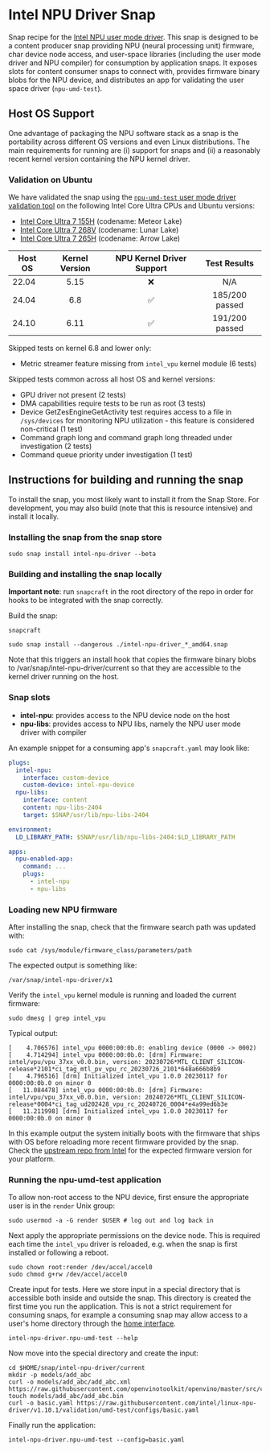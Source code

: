 # Intel NPU Driver Snap

Snap recipe for the [Intel NPU user mode driver](https://github.com/intel/linux-npu-driver/). This snap is designed to be a content producer snap providing NPU (neural processing unit) firmware, char device node access, and user-space libraries (including the user mode driver and NPU compiler) for consumption by application snaps. It exposes slots for content consumer snaps to connect with, provides firmware binary blobs for the NPU device, and distributes an app for validating the user space driver (`npu-umd-test`).

## Host OS Support

One advantage of packaging the NPU software stack as a snap is the portability across different OS versions and even Linux distributions. The main requirements for running are (i) support for snaps and (ii) a reasonably recent kernel version containing the NPU kernel driver.

### Validation on Ubuntu

We have validated the snap using the [`npu-umd-test` user mode driver validation tool](#running-the-npu-umd-test-application) on the following Intel Core Ultra CPUs and Ubuntu versions:

- [Intel Core Ultra 7 155H](https://www.intel.com/content/www/us/en/products/sku/236847/intel-core-ultra-7-processor-155h-24m-cache-up-to-4-80-ghz/specifications.html) (codename: Meteor Lake)
- [Intel Core Ultra 7 268V](https://www.intel.com/content/www/us/en/products/sku/240958/intel-core-ultra-7-processor-268v-12m-cache-up-to-5-00-ghz/specifications.html) (codename: Lunar Lake)
- [Intel Core Ultra 7 265H](https://www.intel.com/content/www/us/en/products/sku/241750/intel-core-ultra-7-processor-265h-24m-cache-up-to-5-30-ghz/specifications.html) (codename: Arrow Lake)

| Host OS | Kernel Version | NPU Kernel Driver Support | Test Results |
| ----- | :--: | :----------------: | :------------: |
| 22.04 | 5.15 | :x:                | N/A            |
| 24.04 | 6.8  | :white_check_mark: | 185/200 passed |
| 24.10 | 6.11 | :white_check_mark: | 191/200 passed |

Skipped tests on kernel 6.8 and lower only:

- Metric streamer feature missing from `intel_vpu` kernel module (6 tests)

Skipped tests common across all host OS and kernel versions:

- GPU driver not present (2 tests)
- DMA capabilities require tests to be run as root (3 tests)
- Device GetZesEngineGetActivity test requires access to a file in `/sys/devices` for monitoring NPU utilization - this feature is considered non-critical (1 test)
- Command graph long and command graph long threaded under investigation (2 tests)
- Command queue priority under investigation (1 test)

## Instructions for building and running the snap

To install the snap, you most likely want to install it from the Snap Store. For development, you may also build (note that this is resource intensive) and install it locally.

### Installing the snap from the snap store

```
sudo snap install intel-npu-driver --beta
```

### Building and installing the snap locally

**Important note**: run `snapcraft` in the root directory of the repo in order for hooks to be integrated with the snap correctly.

Build the snap:

```
snapcraft
```

```
sudo snap install --dangerous ./intel-npu-driver_*_amd64.snap
```

Note that this triggers an install hook that copies the firmware
binary blobs to /var/snap/intel-npu-driver/current so that they
are accessible to the kernel driver running on the host.

### Snap slots

* **intel-npu**: provides access to the NPU device node on the host
* **npu-libs**: provides access to NPU libs, namely the NPU user mode driver with compiler

An example snippet for a consuming app's `snapcraft.yaml` may look like:

```yaml
plugs:
  intel-npu:
    interface: custom-device
    custom-device: intel-npu-device
  npu-libs:
    interface: content
    content: npu-libs-2404
    target: $SNAP/usr/lib/npu-libs-2404

environment:
  LD_LIBRARY_PATH: $SNAP/usr/lib/npu-libs-2404:$LD_LIBRARY_PATH

apps:
  npu-enabled-app:
    command: ...
    plugs:
      - intel-npu
      - npu-libs
```

### Loading new NPU firmware

After installing the snap, check that the firmware search path was updated with:

```
sudo cat /sys/module/firmware_class/parameters/path
```

The expected output is something like:

```
/var/snap/intel-npu-driver/x1
```

Verify the `intel_vpu` kernel module is running and loaded the current firmware:

```
sudo dmesg | grep intel_vpu
```

Typical output:

```
[    4.706576] intel_vpu 0000:00:0b.0: enabling device (0000 -> 0002)
[    4.714294] intel_vpu 0000:00:0b.0: [drm] Firmware: intel/vpu/vpu_37xx_v0.0.bin, version: 20230726*MTL_CLIENT_SILICON-release*2101*ci_tag_mtl_pv_vpu_rc_20230726_2101*648a666b8b9
[    4.796516] [drm] Initialized intel_vpu 1.0.0 20230117 for 0000:00:0b.0 on minor 0
[   11.084478] intel_vpu 0000:00:0b.0: [drm] Firmware: intel/vpu/vpu_37xx_v0.0.bin, version: 20240726*MTL_CLIENT_SILICON-release*0004*ci_tag_ud202428_vpu_rc_20240726_0004*e4a99ed6b3e
[   11.211998] [drm] Initialized intel_vpu 1.0.0 20230117 for 0000:00:0b.0 on minor 0
```

In this example output the system initially boots with the firmware that ships with OS before reloading more recent firmware provided by the snap. Check the [upstream repo from Intel](https://github.com/intel/linux-npu-driver/releases) for the expected firmware version for your platform.

### Running the npu-umd-test application

To allow non-root access to the NPU device, first ensure the appropriate user is in the `render` Unix group:

```
sudo usermod -a -G render $USER # log out and log back in
```

Next apply the appropriate permissions on the device node. This is required each time the `intel_vpu` driver is reloaded, e.g. when the snap is first installed or following a reboot.

```
sudo chown root:render /dev/accel/accel0
sudo chmod g+rw /dev/accel/accel0
```

Create input for tests. Here we store input in a special directory that is accessible both inside and outside the snap. This directory is created the first time you run the application. This is not a strict requirement for consuming snaps, for example a consuming snap may allow access to a user's home directory through the [home interface](https://snapcraft.io/docs/home-interface).

```
intel-npu-driver.npu-umd-test --help
```

Now move into the special directory and create the input:

```
cd $HOME/snap/intel-npu-driver/current
mkdir -p models/add_abc
curl -o models/add_abc/add_abc.xml https://raw.githubusercontent.com/openvinotoolkit/openvino/master/src/core/tests/models/ir/add_abc.xml
touch models/add_abc/add_abc.bin
curl -o basic.yaml https://raw.githubusercontent.com/intel/linux-npu-driver/v1.10.1/validation/umd-test/configs/basic.yaml
```

Finally run the application:

```
intel-npu-driver.npu-umd-test --config=basic.yaml
```
